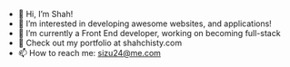 - 👋 Hi, I’m Shah!
- 👀 I’m interested in developing awesome websites, and applications!
- 🌱 I’m currently a Front End developer, working on becoming full-stack
- 💞️ Check out my portfolio at shahchisty.com
- 📫 How to reach me: sizu24@me.com

<!---
Sizu24/Sizu24 is a ✨ special ✨ repository because its `README.md` (this file) appears on your GitHub profile.
You can click the Preview link to take a look at your changes.
--->
